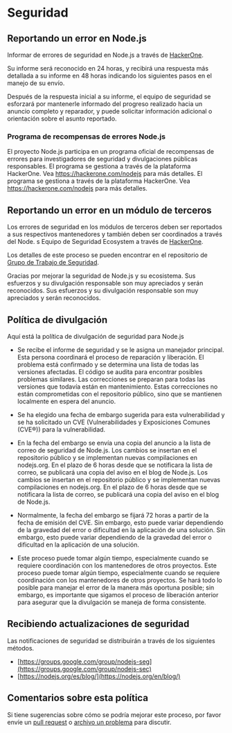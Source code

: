# Seguridad

## Reportando un error en Node.js

Informar de errores de seguridad en Node.js a través de [HackerOne](https://hackerone.com/nodejs).

Su informe será reconocido en 24 horas, y recibirá una respuesta más detallada a su informe en 48 horas indicando los siguientes pasos en el manejo de su envío.

Después de la respuesta inicial a su informe, el equipo de seguridad se esforzará por mantenerle informado del progreso realizado hacia un anuncio completo y reparador, y puede solicitar información adicional o orientación sobre el asunto reportado.

### Programa de recompensas de errores Node.js

El proyecto Node.js participa en un programa oficial de recompensas de errores para investigadores de seguridad y divulgaciones públicas responsables.  El programa se gestiona a través de la plataforma HackerOne. Vea <https://hackerone.com/nodejs> para más detalles.  El programa se gestiona a través de la plataforma HackerOne. Vea <https://hackerone.com/nodejs> para más detalles.

## Reportando un error en un módulo de terceros

Los errores de seguridad en los módulos de terceros deben ser reportados a sus respectivos mantenedores y también deben ser coordinados a través del Node. s Equipo de Seguridad Ecosystem a través de [HackerOne](https://hackerone.com/nodejs-ecosystem).

Los detalles de este proceso se pueden encontrar en el repositorio de [Grupo de Trabajo de Seguridad](https://github.com/nodejs/security-wg/blob/HEAD/processes/third_party_vuln_process.md).

Gracias por mejorar la seguridad de Node.js y su ecosistema. Sus esfuerzos y su divulgación responsable son muy apreciados y serán reconocidos. Sus esfuerzos y su divulgación responsable son muy apreciados y serán reconocidos.

## Política de divulgación

Aquí está la política de divulgación de seguridad para Node.js

* Se recibe el informe de seguridad y se le asigna un manejador principal. Esta persona coordinará el proceso de reparación y liberación. El problema está confirmado y se determina una lista de todas las versiones afectadas. El código se audita para encontrar posibles problemas similares. Las correcciones se preparan para todas las versiones que todavía están en mantenimiento. Estas correcciones no están comprometidas con el repositorio público, sino que se mantienen localmente en espera del anuncio.

* Se ha elegido una fecha de embargo sugerida para esta vulnerabilidad y se ha solicitado un CVE (Vulnerabilidades y Exposiciones Comunes (CVE®)) para la vulnerabilidad.

* En la fecha del embargo se envía una copia del anuncio a la lista de correo de seguridad de Node.js. Los cambios se insertan en el repositorio público y se implementan nuevas compilaciones en nodejs.org. En el plazo de 6 horas desde que se notificara la lista de correo, se publicará una copia del aviso en el blog de Node.js. Los cambios se insertan en el repositorio público y se implementan nuevas compilaciones en nodejs.org. En el plazo de 6 horas desde que se notificara la lista de correo, se publicará una copia del aviso en el blog de Node.js.

* Normalmente, la fecha del embargo se fijará 72 horas a partir de la fecha de emisión del CVE. Sin embargo, esto puede variar dependiendo de la gravedad del error o dificultad en la aplicación de una solución. Sin embargo, esto puede variar dependiendo de la gravedad del error o dificultad en la aplicación de una solución.

* Este proceso puede tomar algún tiempo, especialmente cuando se requiere coordinación con los mantenedores de otros proyectos. Este proceso puede tomar algún tiempo, especialmente cuando se requiere coordinación con los mantenedores de otros proyectos. Se hará todo lo posible para manejar el error de la manera más oportuna posible; sin embargo, es importante que sigamos el proceso de liberación anterior para asegurar que la divulgación se maneja de forma consistente.

## Recibiendo actualizaciones de seguridad

Las notificaciones de seguridad se distribuirán a través de los siguientes métodos.

* [https://groups.google.com/group/nodejs-seg](https://groups.google.com/group/nodejs-sec)
* [https://nodejs.org/es/blog/](https://nodejs.org/en/blog/)

## Comentarios sobre esta política

Si tiene sugerencias sobre cómo se podría mejorar este proceso, por favor envíe un [pull request](https://github.com/nodejs/nodejs.org) o [archivo un problema](https://github.com/nodejs/security-wg/issues/new) para discutir.
